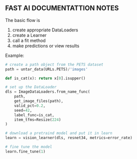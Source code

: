 ## FAST AI DOCUMENTATTION NOTES

The basic flow is

1. create appropriate DataLoaders
2. create a Learner
3. call a fit method
4. make predictions or view results

Example:

```py
# create a path object from the PETS dataset
path = untar_data(URLs.PETS)/'images'

def is_cat(x): return x[0].isupper()

# set up the DataLoader
dls = ImageDataLoaders.from_name_func(
    path,
    get_image_files(path),
    valid_pct=0.2,
    seed=42,
    label_func=is_cat,
    item_tfms=Resize(224)
)

# download a pretraind model and put it in learn
learn = vision_learner(dls, resnet34, metrics=error_rate)

# fine tune the model
learn.fine_tune(1)
```
